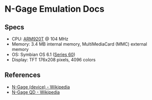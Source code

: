 # N-Gage Emulation Docs

## Specs

* CPU: [ARM920T](https://en.wikipedia.org/wiki/ARM9#ARM920T) @ 104 MHz
* Memory: 3.4 MB internal memory, MultiMediaCard (MMC) external memory
* OS: Symbian OS 6.1 ([Series 60](https://en.wikipedia.org/wiki/S60_(software_platform)))
* Display: TFT 176x208 pixels, 4096 colors

## References

* [N-Gage (device) - Wikipedia](https://en.wikipedia.org/wiki/N-Gage_(device))
* [N-Gage QD - Wikipedia](https://en.wikipedia.org/wiki/N-Gage_QD)
